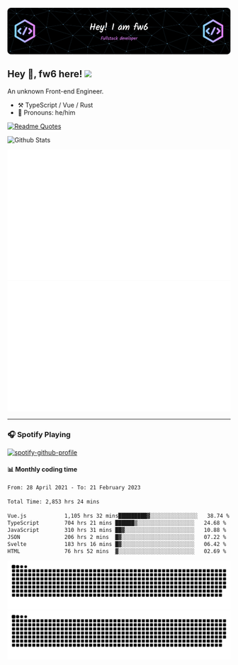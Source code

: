 ![Header](github-header-image.png)

## Hey 👋, fw6 here! <img src="https://github.githubassets.com/images/mona-whisper.gif" height="24" />


An unknown Front-end Engineer.

-   :hammer_and_pick: TypeScript / Vue / Rust
-   :man: Pronouns: he/him


[![Readme Quotes](https://quotes-github-readme.vercel.app/api?type=horizontal&theme=algolia)](https://github.com/piyushsuthar/github-readme-quotes)



![Github Stats](https://github-readme-stats.vercel.app/api?username=fw6&bg_color=30,e96443,904e95&title_color=fff&text_color=fff)

![](https://raw.githubusercontent.com/fw6/github-stats-transparent/output/generated/overview.svg)
![](https://raw.githubusercontent.com/fw6/github-stats-transparent/output/generated/languages.svg)


---

### 🎧 Spotify Playing

<!-- ![spotify-github-profile](/img/default.svg) -->

[![spotify-github-profile](https://spotify-github-profile.vercel.app/api/view?uid=r6wn4hdvypv0lkzyrj0e0pjct&cover_image=true&theme=default&bar_color=53b14f&bar_color_cover=true)](https://github.com/kittinan/spotify-github-profile)
#### :bar_chart: Monthly coding time

<!--START_SECTION:waka-->

```text
From: 28 April 2021 - To: 21 February 2023

Total Time: 2,853 hrs 24 mins

Vue.js            1,105 hrs 32 mins█████████▓░░░░░░░░░░░░░░░   38.74 %
TypeScript        704 hrs 21 mins ██████▒░░░░░░░░░░░░░░░░░░   24.68 %
JavaScript        310 hrs 31 mins ██▓░░░░░░░░░░░░░░░░░░░░░░   10.88 %
JSON              206 hrs 2 mins  █▓░░░░░░░░░░░░░░░░░░░░░░░   07.22 %
Svelte            183 hrs 16 mins █▓░░░░░░░░░░░░░░░░░░░░░░░   06.42 %
HTML              76 hrs 52 mins  ▓░░░░░░░░░░░░░░░░░░░░░░░░   02.69 %
```

<!--END_SECTION:waka-->




![github contribution grid snake animation](https://raw.githubusercontent.com/platane/platane/output/github-contribution-grid-snake-dark.svg#gh-dark-mode-only)![github contribution grid snake animation](https://raw.githubusercontent.com/platane/platane/output/github-contribution-grid-snake.svg#gh-light-mode-only)
